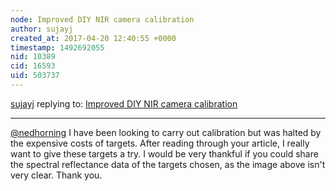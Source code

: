 ```yaml
---
node: Improved DIY NIR camera calibration
author: sujayj
created_at: 2017-04-20 12:40:55 +0000
timestamp: 1492692055
nid: 10389
cid: 16593
uid: 503737
---
```




[sujayj](../profile/sujayj) replying to: [Improved DIY NIR camera calibration](../notes/nedhorning/05-01-2014/improved-diy-nir-camera-calibration)

----
[@nedhorning](/profile/nedhorning) I have been looking to carry out calibration but was halted by the expensive costs of targets. After reading through your article, I really want to give these targets a try. I would be very thankful if you could share the spectral reflectance data of the targets chosen, as the image above isn't very clear. Thank you.
